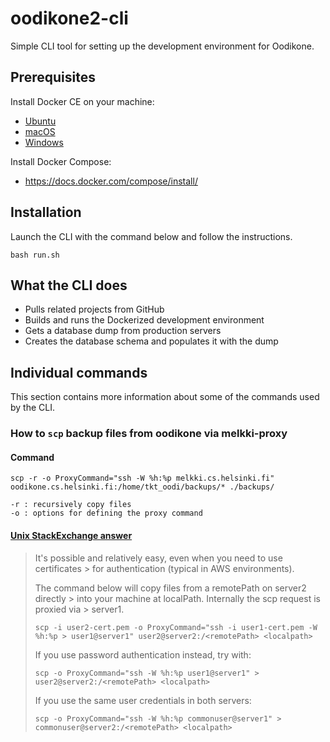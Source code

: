# oodikone2-cli
Simple CLI tool for setting up the development environment for Oodikone. 

## Prerequisites
Install Docker CE on your machine:

- [Ubuntu](https://docs.docker.com/install/linux/docker-ce/ubuntu/)
- [macOS](https://docs.docker.com/docker-for-mac/install/)
- [Windows](https://docs.docker.com/docker-for-windows/install/)

Install Docker Compose: 

- https://docs.docker.com/compose/install/

## Installation

Launch the CLI with the command below and follow the instructions. 
```
bash run.sh
```

## What the CLI does
- Pulls related projects from GitHub
- Builds and runs the Dockerized development environment
- Gets a database dump from production servers
- Creates the database schema and populates it with the dump

## Individual commands

This section contains more information about some of the commands used by the CLI.

### How to `scp` backup files from oodikone via melkki-proxy

#### Command 
```
scp -r -o ProxyCommand="ssh -W %h:%p melkki.cs.helsinki.fi" oodikone.cs.helsinki.fi:/home/tkt_oodi/backups/* ./backups/

-r : recursively copy files
-o : options for defining the proxy command
```

#### [Unix StackExchange answer](https://unix.stackexchange.com/questions/355640/how-to-scp-via-an-intermediate-machine)

> It's possible and relatively easy, even when you need to use certificates > for authentication (typical in AWS environments).
> 
> The command below will copy files from a remotePath on server2 directly > into your machine at localPath. Internally the scp request is proxied via > server1.
> 
> ```
> scp -i user2-cert.pem -o ProxyCommand="ssh -i user1-cert.pem -W %h:%p > user1@server1" user2@server2:/<remotePath> <localpath>
> ```
> 
> If you use password authentication instead, try with:
> 
>  ```
> scp -o ProxyCommand="ssh -W %h:%p user1@server1" > user2@server2:/<remotePath> <localpath>
> ```
> 
> If you use the same user credentials in both servers:
> 
> ```
> scp -o ProxyCommand="ssh -W %h:%p commonuser@server1" > commonuser@server2:/<remotePath> <localpath>
> ```